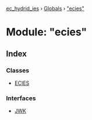 [ec_hydrid_ies](../README.md) › [Globals](../globals.md) › ["ecies"](_ecies_.md)

# Module: "ecies"

## Index

### Classes

* [ECIES](../classes/_ecies_.ecies.md)

### Interfaces

* [JWK](../interfaces/_ecies_.jwk.md)
